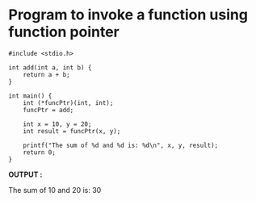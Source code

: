 # Program to invoke a function using function pointer

```
#include <stdio.h>

int add(int a, int b) {
    return a + b;
}

int main() {
    int (*funcPtr)(int, int);
    funcPtr = add;

    int x = 10, y = 20;
    int result = funcPtr(x, y);

    printf("The sum of %d and %d is: %d\n", x, y, result);
    return 0;
}

```
__OUTPUT :__

The sum of 10 and 20 is: 30
